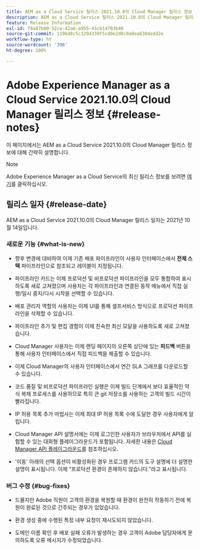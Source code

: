 ```yaml
---
title: AEM as a Cloud Service 릴리스 2021.10.0의 Cloud Manager 릴리스 정보
description: AEM as a Cloud Service 릴리스 2021.10.0의 Cloud Manager 릴리스 정보
feature: Release Information
exl-id: f8a87b00-52ce-42a6-a955-45cb14703b40
source-git-commit: 119648c5c1294339f5cd0e2d8c0a0ea6304edd2e
workflow-type: ht
source-wordcount: '398'
ht-degree: 100%

---
```


# Adobe Experience Manager as a Cloud Service 2021.10.0의 Cloud Manager 릴리스 정보 {#release-notes}

이 페이지에서는 AEM as a Cloud Service 2021.10.0의 Cloud Manager 릴리스 정보에 대해 간략히 설명합니다.

>[!NOTE]
>Adobe Experience Manager as a Cloud Service의 최신 릴리스 정보를 보려면 [여기](https://experienceleague.adobe.com/docs/experience-manager-cloud-service/release-notes/release-notes/release-notes-current.html)를 클릭하십시오.

## 릴리스 일자 {#release-date}

AEM as a Cloud Service 2021.10.0의 Cloud Manager 릴리스 일자는 2021년 10월 14일입니다.


### 새로운 기능 {#what-is-new}

* 향후 변경에 대비하여 이제 기존 배포 파이프라인이 사용자 인터페이스에서 **전체 스택** 파이프라인으로 참조되고 레이블이 지정됩니다.

* 파이프라인 카드는 이제 프로덕션 및 비프로덕션 파이프라인을 모두 통합하여 표시하도록 새로 고쳐졌으며 사용자는 각 파이프라인과 연결된 동작 메뉴에서 직접 실행/일시 중지/다시 시작을 선택할 수 있습니다.

* 배포 관리자 역할의 사용자는 이제 UI를 통해 셀프서비스 방식으로 프로덕션 파이프라인을 삭제할 수 있습니다.

* 파이프라인 추가 및 편집 경험이 이제 친숙한 최신 모달을 사용하도록 새로 고쳐졌습니다.

* Cloud Manager 사용자는 이제 랜딩 페이지의 오른쪽 상단에 있는 **피드백** 버튼을 통해 사용자 인터페이스에서 직접 피드백을 제출할 수 있습니다.

* 이제 Cloud Manager의 사용자 인터페이스에서 연간 SLA 그래프를 다운로드할 수 있습니다.

* 코드 품질 및 비프로덕션 파이프라인 실행은 이제 빌드 단계에서 보다 효율적인 약식 복제 프로세스를 사용하므로 특히 큰 git 저장소를 사용하는 고객의 빌드 시간이 빨라집니다.

* IP 허용 목록 추가 마법사는 이제 최대 IP 허용 목록 수에 도달한 경우 사용자에게 알립니다.

* Cloud Manager API 설명서에는 이제 로그인한 사용자가 브라우저에서 API를 실험할 수 있는 대화형 플레이그라운드가 포함됩니다. 자세한 내용은 [Cloud Manager API 플레이그라운드](https://www.adobe.io/experience-cloud/cloud-manager/reference/playground/)를 참조하십시오.

* &#39;이동&#39; 아래의 선택 옵션이 비활성화된 경우 프로그램 카드의 도구 설명에 더 설명한 설명이 표시됩니다. 이제 “프로덕션 환경이 존재하지 않습니다.”라고 표시됩니다.

### 버그 수정 {#bug-fixes}

* 드물지만 Adobe 직원이 고객의 환경을 복원할 때 환경이 완전히 작동하기 전에 복원이 완료된 것으로 간주되는 경우가 있었습니다.

* 환경 생성 중에 수행된 특정 내부 요청이 재시도되지 않았습니다.

* 도메인 이름 확인 후 배포 실패 오류가 발생하는 경우 고객이 Adobe 담당자에게 문의하도록 오류 메시지가 수정되었습니다.
